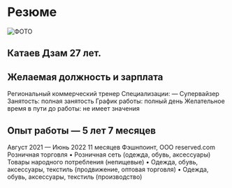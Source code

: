 # Резюме
![ФОТО](https://sun9-76.userapi.com/s/v1/ig2/hbKFQkhtSaidCrnrQM9KqxNPltCqON4NISKCfMB-5qOmOqlmD8S3myYmIgJXkZBrZBuVXhA6P1uMj1f2RoIJCqXG.jpg?size=200x200&quality=96&crop=5,382,1317,1317&ava=1)
## Катаев Дзам 27 лет.
## Желаемая должность и зарплата
Региональный коммерческий тренер
Специализации:
— Супервайзер
Занятость: полная занятость
График работы: полный день
Желательное время в пути до работы: не имеет значения

## Опыт работы — 5 лет 7 месяцев
Август 2021 — Июнь 2022 11 месяцев
Фэшнпоинт, ООО reserved.com
Розничная торговля
• Розничная сеть (одежда, обувь, аксессуары)
Товары народного потребления (непищевые)
• Одежда, обувь, аксессуары, текстиль (продвижение, оптовая торговля)
• Одежда, обувь, аксессуары, текстиль (производство)